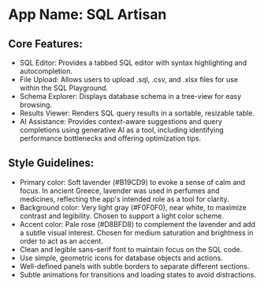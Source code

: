 # **App Name**: SQL Artisan

## Core Features:

- SQL Editor: Provides a tabbed SQL editor with syntax highlighting and autocompletion.
- File Upload: Allows users to upload .sql, .csv, and .xlsx files for use within the SQL Playground.
- Schema Explorer: Displays database schema in a tree-view for easy browsing.
- Results Viewer: Renders SQL query results in a sortable, resizable table.
- AI Assistance: Provides context-aware suggestions and query completions using generative AI as a tool, including identifying performance bottlenecks and offering optimization tips.

## Style Guidelines:

- Primary color: Soft lavender (#B19CD9) to evoke a sense of calm and focus. In ancient Greece, lavender was used in perfumes and medicines, reflecting the app's intended role as a tool for clarity.
- Background color: Very light gray (#F0F0F0), near white, to maximize contrast and legibility. Chosen to support a light color scheme.
- Accent color: Pale rose (#D8BFD8) to complement the lavender and add a subtle visual interest. Chosen for medium saturation and brightness in order to act as an accent.
- Clean and legible sans-serif font to maintain focus on the SQL code.
- Use simple, geometric icons for database objects and actions.
- Well-defined panels with subtle borders to separate different sections.
- Subtle animations for transitions and loading states to avoid distractions.